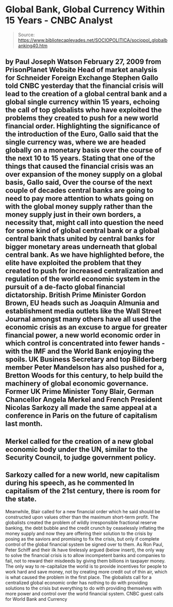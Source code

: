 # Global Bank, Global Currency Within 15 Years - CNBC Analyst

> Source: https://www.bibliotecapleyades.net/SOCIOPOLITICA/sociopol_globalbanking40.htm

by Paul Joseph Watson
February 27, 2009
from
PrisonPlanet Website
Head of market analysis for Schneider Foreign
Exchange Stephen Gallo told CNBC yesterday that the financial crisis will
lead to the creation of a global central bank and a global single currency
within 15 years, echoing the call of top globalists who have exploited the
problems they created to push for a new world financial order.
Highlighting the significance of the introduction of the Euro, Gallo said
that the single currency was,
where we are headed globally on a monetary
basis over the course of the next 10 to 15 years.
Stating that one of the things that caused the financial crisis was an over
expansion of the money supply on a global basis, Gallo said,
Over the
course of the next couple of decades central banks are going to need to pay
more attention to whats going on with the global money supply rather than
the money supply just in their own borders, a necessity that, might call
into question the need for some kind of global central bank or a global
central bank thats united by central banks for bigger monetary areas
underneath that global central bank.
As we have highlighted before,
the elite have exploited the problem that
they created to push for increased centralization and regulation of the
world economic system in the pursuit of a de-facto global financial
dictatorship.
British Prime Minister Gordon Brown, EU heads such as
Joaquin Almunia and
establishment media outlets like the Wall Street Journal amongst many others
have all used the economic crisis as an excuse to argue for greater
financial power, a new world economic order in which control is
concentrated into fewer hands - with the
IMF and the
World Bank enjoying the
spoils.
UK Business Secretary and top
Bilderberg member Peter Mandelson
has also
pushed for a,
Bretton Woods for this century, to help build the machinery
of global economic governance.
Former UK Prime Minister Tony Blair, German Chancellor
Angela Merkel and
French President Nicolas Sarkozy
all made the same appeal at a conference in
Paris on the future of capitalism last month.
-
Merkel called for the creation of a new global economic body under the UN,
similar to the Security Council, to judge government policy.
-
Sarkozy called for a new world, new capitalism during his speech, as he
commented In capitalism of the 21st century, there is room for the state.
-
Meanwhile, Blair called for a new financial order which he said should be
constructed upon values other than the maximum short-term profit.
The globalists created the problem of wildly irresponsible fractional
reserve banking, the debt bubble and the credit crunch by ceaselessly
inflating the money supply and now they are offering their solution to the
crisis by posing as the saviors and promising to fix the crisis, but only
if
complete control of the global financial system be signed over to them.
As Ron Paul, Peter Schiff and their ilk have tirelessly argued
(below insert), the only way
to solve the financial crisis is to allow incompetent banks and companies to
fail, not to reward their misdeeds by giving them billions in taxpayer
money.
The only way to re-capitalize the world is to provide incentives for
people to work hard and save money, not by creating more credit out of thin
air, which is what caused the problem in the first place.
The globalists call for a centralized global economic order has nothing to
do with providing solutions to the crisis but everything to do with
providing themselves with more power and control over the world financial
system.
CNBC guest calls for
World Bank and Currency
